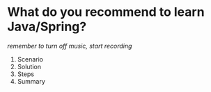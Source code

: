 # What do you recommend to learn Java/Spring?

*remember to turn off music, start recording*

1. Scenario
2. Solution
3. Steps
4. Summary

